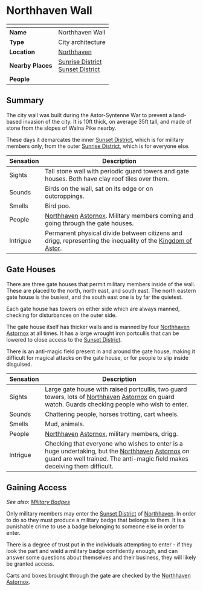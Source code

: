 # Northhaven Wall

| []() | |
| --- | --- |
| **Name** | Northhaven Wall |
| **Type** | City architecture |
| **Location** | [Northhaven](../README.md) |
| **Nearby Places** | [Sunrise District](sunrise-district.md)<br />[Sunset District](sunset-district.md) |
| **People** | |

## Summary

The city wall was built during the Astor-Syntenne War to prevent a land-based invasion of the city. It is 10ft thick, on average 35ft tall, and made of stone from the slopes of Walna Pike nearby.

These days it demarcates the inner [Sunset District](sunset-district.md), which is for military members only, from the outer [Sunrise District](sunrise-district.md), which is for everyone else.

| Sensation | Description |
| ---- | --- |
| Sights | Tall stone wall with periodic guard towers and gate houses. Both have clay roof tiles over them. |
| Sounds | Birds on the wall, sat on its edge or on outcroppings. |
| Smells | Bird poo. |
| People | [Northhaven](../README.md) [Astornox](../../../organisations/astornox/README.md). Military members coming and going through the gate houses. |
| Intrigue | Permanent physical divide between citizens and drigg, representing the inequality of the [Kingdom of Astor](../../../README.md). |

## Gate Houses

There are three gate houses that permit military members inside of the wall. These are placed to the north, north east, and south east. The north eastern gate house is the busiest, and the south east one is by far the quietest.

Each gate house has towers on either side which are always manned, checking for disturbances on the outer side.

The gate house itself has thicker walls and is manned by four [Northhaven](../README.md) [Astornox](../../../organisations/astornox/README.md) at all times. It has a large wrought iron portcullis that can be lowered to close access to the [Sunset District](sunset-district.md).

There is an anti-magic field present in and around the gate house, making it difficult for magical attacks on the gate house, or for people to slip inside disguised.

| Sensation | Description |
| ---- | --- |
| Sights | Large gate house with raised portcullis, two guard towers, lots of [Northhaven](../README.md) [Astornox](../../../organisations/astornox/README.md) on guard watch. Guards checking people who wish to enter. |
| Sounds | Chattering people, horses trotting, cart wheels. |
| Smells | Mud, animals. |
| People | [Northhaven](../README.md) [Astornox](../../../organisations/astornox/README.md), military members, drigg. |
| Intrigue | Checking that everyone who wishes to enter is a huge undertaking, but the [Northhaven](../README.md) [Astornox](../../../organisations/astornox/README.md) on guard are well trained. The anti-magic field makes deceiving them difficult. |

## Gaining Access

*See also: [Military Badges](../../../military-badges.md)*

Only military members may enter the [Sunset District](sunset-district.md) of [Northhaven](../README.md). In order to do so they must produce a military badge that belongs to them. It is a punishable crime to use a badge belonging to someone else in order to enter.

There is a degree of trust put in the individuals attempting to enter - if they look the part and wield a military badge confidently enough, and can answer some questions about themselves and their business, they will likely be granted access.

Carts and boxes brought through the gate are checked by the [Northhaven](../README.md) [Astornox](../../../organisations/astornox/README.md).
